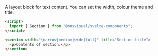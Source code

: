 A layout block for text content. You can set the width, colour theme and title.

```html
<script>
  import { Section } from "@onsvisual/svelte-components";
</script>

<section width="{narrow|medium|wide|full}" title="Section title">
  <p>Contents of section.</p>
</section>
```
